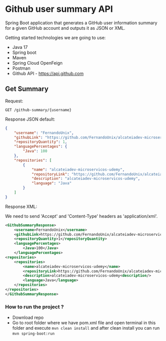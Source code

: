 # Github user summary API

Spring Boot application that generates a GitHub user information summary for a given GitHub account and outputs it as JSON or XML.

Getting started
technologies we are going to use:

* Java 17
* Spring boot
* Maven
* Spring Cloud OpenFeign
* Postman
* Github API - https://api.github.com

## Get Summary

Request:

```
GET /github-summary/{username}
```

Response JSON default:

```json
{
    "username": "FernandoUnix",
    "githubLink": "https://github.com/FernandoUnix/alcateiadev-microservicos-udemy",
    "repositoryQuantity": 1,
    "languagePercentages": {
        "Java": 100
    },
    "repositories": [
        {
            "name": "alcateiadev-microservicos-udemy",
            "repositoryLink": "https://github.com/FernandoUnix/alcateiadev-microservicos-udemy",
            "description": "alcateiadev-microservicos-udemy",
            "language": "Java"
        }
    ]
}
```

Response XML:

We need to send 'Accept' and 'Content-Type' headers as 'application/xml'.

```xml
<GithubSummaryResponse>
    <username>FernandoUnix</username>
    <githubLink>https://github.com/FernandoUnix/alcateiadev-microservicos-udemy</githubLink>
    <repositoryQuantity>1</repositoryQuantity>
    <languagePercentages>
        <Java>100</Java>
    </languagePercentages>
<repositories>
    <repositories>
        <name>alcateiadev-microservicos-udemy</name>
        <repositoryLink>https://github.com/FernandoUnix/alcateiadev-microservicos-udemy</repositoryLink>
        <description>alcateiadev-microservicos-udemy<description/>
        <language>Java</language>
    </repositories>
</repositories>
</GithubSummaryResponse>
```

### How to run the project ?

- Download repo
- Go to root folder where we have pom.xml file and open terminal in this folder and execute ```mvn clean install``` and after clean install you can run ```mvn spring-boot:run```
